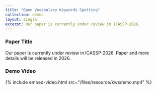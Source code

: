 ```yaml
---
title: "Open Vocabulary Keywords Spotting"
collection: demos
layout: single
excerpt: Our paper is currently under review in ICASSP-2026.
---
```

### Paper Title
Our paper is currently under review in ICASSP-2026. Paper and more details will be released in 2026.

### Demo Video
{% include embed-video.html src="/files/resource/kwsdemo.mp4" %}
